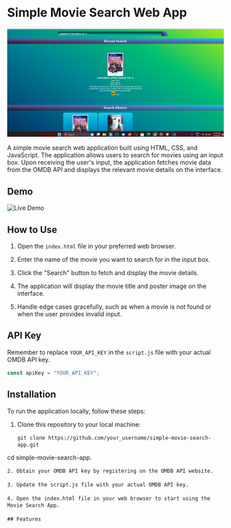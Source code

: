 # Simple Movie Search Web App

![Movie Search App](https://github.com/codespace555/MileStone/blob/7e1591d807a758d891f694cf65b6d0913263e6a1/Project%202/Screenshot%202023-08-04%20114902.png)

A simple movie search web application built using HTML, CSS, and JavaScript. The application allows users to search for movies using an input box. Upon receiving the user's input, the application fetches movie data from the OMDB API and displays the relevant movie details on the interface.

## Demo

![Live Demo](link_to_your_live_demo)

## How to Use

1. Open the `index.html` file in your preferred web browser.

2. Enter the name of the movie you want to search for in the input box.

3. Click the "Search" button to fetch and display the movie details.

4. The application will display the movie title and poster image on the interface.

5. Handle edge cases gracefully, such as when a movie is not found or when the user provides invalid input.

## API Key

Remember to replace `YOUR_API_KEY` in the `script.js` file with your actual OMDB API key.

```javascript
const apiKey = "YOUR_API_KEY";

```
## Installation
To run the application locally, follow these steps:
1. Clone this repository to your local machine:
   ```
   git clone https://github.com/your_username/simple-movie-search-app.git
cd simple-movie-search-app.
```
2. Obtain your OMDB API key by registering on the OMDB API website.

3. Update the script.js file with your actual OMDB API key.

4. Open the index.html file in your web browser to start using the Movie Search App.

## Features








